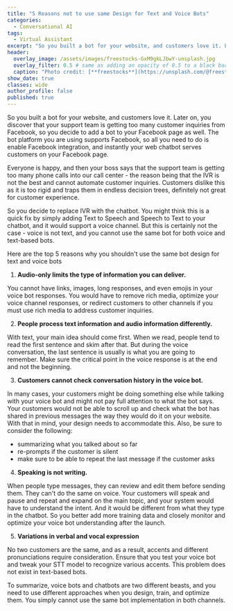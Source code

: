 ```yaml
---
title: "5 Reasons not to use same Design for Text and Voice Bots"
categories:
  - Conversational AI
tags:
  - Virtual Assistant
excerpt: "So you built a bot for your website, and customers love it. Later on, you discover that your support team is getting too many customer inquiries from Facebook, so you decide to add a bot to your Facebook page as well. The bot platform you are using supports Facebook, so all you need to do is enable Facebook integration, and instantly your web chatbot serves customers on your Facebook page. "
header:
  overlay_image: /assets/images/freestocks-GxM9gkLJbwY-unsplash.jpg
  overlay_filter: 0.5 # same as adding an opacity of 0.5 to a black background
  caption: "Photo credit: [**freestocks**](https://unsplash.com/@freestocks?utm_source=unsplash&utm_medium=referral&utm_content=creditCopyText) on [Unsplash](https://unsplash.com/s/photos/phone-conversation?utm_source=unsplash&utm_medium=referral&utm_content=creditCopyTex)"
show_date: true 
classes: wide
author_profile: false 
published: true
---
```


So you built a bot for your website, and customers love it. Later on, you discover that your support team is getting too many customer inquiries from Facebook, so you decide to add a bot to your Facebook page as well. The bot platform you are using supports Facebook, so all you need to do is enable Facebook integration, and instantly your web chatbot serves customers on your Facebook page. 

Everyone is happy, and then your boss says that the support team is getting too many phone calls into our call center - the reason being that the IVR is not the best and cannot automate customer inquiries. Customers dislike this as it is too rigid and traps them in endless decision trees, definitely not great for customer experience.

So you decide to replace IVR with the chatbot. You might think this is a quick fix by simply adding Text to Speech and Speech to Text to your chatbot, and it would support a voice channel. But this is certainly not the case - voice is not text, and you cannot use the same bot for both voice and text-based bots.

Here are the top 5 reasons why you shouldn't use the same bot design for text and voice bots


1.  **Audio-only limits the type of information you can deliver.**  

You cannot have links, images, long responses, and even emojis in your voice bot responses. You would have to remove rich media, optimize your voice channel responses, or redirect customers to other channels if you must use rich media to address customer inquiries.

2. **People process text information and audio information differently.** 


With text, your main idea should come first. When we read, people tend to read the first sentence and skim after that. But during the voice conversation, the last sentence is usually is what you are going to remember. Make sure the critical point in the voice response is at the end and not the beginning.

3. **Customers cannot check conversation history in the voice bot.** 

In many cases, your customers might be doing something else while talking with your voice bot and might not pay full attention to what the bot says. Your customers would not be able to scroll up and check what the bot has shared in previous messages the way they would do it on your website. With that in mind, your design needs to accommodate this. Also, be sure to consider the following:

- summarizing what you talked about so far
- re-prompts if the customer is silent
- make sure to be able to repeat the last message if the customer asks

4. **Speaking is not writing.** 


When people type messages, they can review and edit them before sending them. They can't do the same on voice. Your customers will speak and pause and repeat and expand on the main topic, and your system would have to understand the intent. And it would be different from what they type in the chatbot. So you better add more training data and closely monitor and optimize your voice bot understanding after the launch. 

5. **Variations in verbal and vocal expression**

No two customers are the same, and as a result, accents and different pronunciations require consideration. Ensure that you test your voice bot and tweak your STT model to recognize various accents. This problem does not exist in text-based bots.

   



To summarize, voice bots and chatbots are two different beasts, and you need to use different approaches when you design, train, and optimize them. You simply cannot use the same bot implementation in both channels. 
